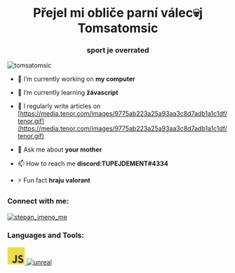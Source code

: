 <h1 align="center">Přejel mi obliče parní válec💀j Tomsatomsic</h1>
<h3 align="center">sport je overrated</h3>

<p align="left"> <img src="https://komarev.com/ghpvc/?username=tomsatomsic&label=Profile%20views&color=0e75b6&style=flat" alt="tomsatomsic" /> </p>

- 🔭 I’m currently working on **my computer**

- 🌱 I’m currently learning **žávascript**

- 📝 I regularly write articles on [https://media.tenor.com/images/9775ab223a25a93aa3c8d7adb1a1c1df/tenor.gif](https://media.tenor.com/images/9775ab223a25a93aa3c8d7adb1a1c1df/tenor.gif)

- 💬 Ask me about **your mother**

- 📫 How to reach me **discord:TUPEJDEMENT#4334**

- ⚡ Fun fact **hraju valorant**

<h3 align="left">Connect with me:</h3>
<p align="left">
<a href="https://instagram.com/stepan_jmeno_me" target="blank"><img align="center" src="https://raw.githubusercontent.com/rahuldkjain/github-profile-readme-generator/master/src/images/icons/Social/instagram.svg" alt="stepan_jmeno_me" height="30" width="40" /></a>
</p>

<h3 align="left">Languages and Tools:</h3>
<p align="left"> <a href="https://developer.mozilla.org/en-US/docs/Web/JavaScript" target="_blank" rel="noreferrer"> <img src="https://raw.githubusercontent.com/devicons/devicon/master/icons/javascript/javascript-original.svg" alt="javascript" width="40" height="40"/> </a> <a href="https://unrealengine.com/" target="_blank" rel="noreferrer"> <img src="https://raw.githubusercontent.com/kenangundogan/fontisto/036b7eca71aab1bef8e6a0518f7329f13ed62f6b/icons/svg/brand/unreal-engine.svg" alt="unreal" width="40" height="40"/> </a> </p>
